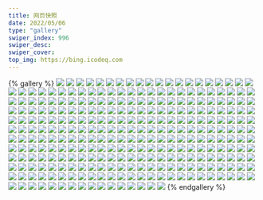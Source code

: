 ```yaml
---
title: 网页快照
date: 2022/05/06 
type: "gallery" 
swiper_index: 996
swiper_desc: 
swiper_cover: 
top_img: https://bing.icodeq.com 
---
```


{% gallery %}
![](https://alist.learnonly.xyz/d/!网页快照/time.run-us-west2.goorm.io/2022-09-19_05-20-27.png)
![](https://alist.learnonly.xyz/d/!网页快照/time.run-us-west2.goorm.io/2022-09-19_13-41-59.png)
![](https://alist.learnonly.xyz/d/!网页快照/time.run-us-west2.goorm.io/2022-09-19_16-01-54.png)
![](https://alist.learnonly.xyz/d/!网页快照/time.run-us-west2.goorm.io/2022-09-20_03-31-51.png)
![](https://alist.learnonly.xyz/d/!网页快照/time.run-us-west2.goorm.io/2022-09-20_05-15-30.png)
![](https://alist.learnonly.xyz/d/!网页快照/time.run-us-west2.goorm.io/2022-09-21_16-01-54.png)
![](https://alist.learnonly.xyz/d/!网页快照/time.run-us-west2.goorm.io/2022-09-21_19-08-25.png)
![](https://alist.learnonly.xyz/d/!网页快照/time.run-us-west2.goorm.io/2022-09-20_10-02-44.png)
![](https://alist.learnonly.xyz/d/!网页快照/time.run-us-west2.goorm.io/2022-09-20_13-40-25.png)
![](https://alist.learnonly.xyz/d/!网页快照/time.run-us-west2.goorm.io/2022-09-21_07-34-24.png)
![](https://alist.learnonly.xyz/d/!网页快照/time.run-us-west2.goorm.io/2022-09-20_21-57-59.png)
![](https://alist.learnonly.xyz/d/!网页快照/time.run-us-west2.goorm.io/2022-09-21_10-00-49.png)
![](https://alist.learnonly.xyz/d/!网页快照/time.run-us-west2.goorm.io/2022-09-19_07-30-58.png)
![](https://alist.learnonly.xyz/d/!网页快照/time.run-us-west2.goorm.io/2022-09-21_13-42-20.png)
![](https://alist.learnonly.xyz/d/!网页快照/time.run-us-west2.goorm.io/2022-09-20_07-19-32.png)
![](https://alist.learnonly.xyz/d/!网页快照/time.run-us-west2.goorm.io/2022-09-20_19-07-02.png)
![](https://alist.learnonly.xyz/d/!网页快照/time.run-us-west2.goorm.io/2022-09-20_16-02-39.png)
![](https://alist.learnonly.xyz/d/!网页快照/time.run-us-west2.goorm.io/2022-09-21_21-57-38.png)
![](https://alist.learnonly.xyz/d/!网页快照/time.run-us-west2.goorm.io/2022-09-21_03-42-01.png)
![](https://alist.learnonly.xyz/d/!网页快照/time.run-us-west2.goorm.io/2022-09-21_05-16-25.png)
![](https://alist.learnonly.xyz/d/!网页快照/time.run-us-west2.goorm.io/2022-09-19_03-40-27.png)
![](https://alist.learnonly.xyz/d/!网页快照/time.run-us-west2.goorm.io/2022-09-19_10-00-30.png)
![](https://alist.learnonly.xyz/d/!网页快照/vercel.pighog.repl.co/2022-09-19_05-19-37.png)
![](https://alist.learnonly.xyz/d/!网页快照/vercel.pighog.repl.co/2022-09-20_16-01-49.png)
![](https://alist.learnonly.xyz/d/!网页快照/vercel.pighog.repl.co/2022-09-20_07-18-40.png)
![](https://alist.learnonly.xyz/d/!网页快照/vercel.pighog.repl.co/2022-09-19_07-30-08.png)
![](https://alist.learnonly.xyz/d/!网页快照/vercel.pighog.repl.co/2022-09-20_03-31-01.png)
![](https://alist.learnonly.xyz/d/!网页快照/vercel.pighog.repl.co/2022-09-20_10-00-51.png)
![](https://alist.learnonly.xyz/d/!网页快照/vercel.pighog.repl.co/2022-09-20_21-57-08.png)
![](https://alist.learnonly.xyz/d/!网页快照/vercel.pighog.repl.co/2022-09-21_09-59-56.png)
![](https://alist.learnonly.xyz/d/!网页快照/vercel.pighog.repl.co/2022-09-19_09-59-40.png)
![](https://alist.learnonly.xyz/d/!网页快照/vercel.pighog.repl.co/2022-09-21_05-15-33.png)
![](https://alist.learnonly.xyz/d/!网页快照/vercel.pighog.repl.co/2022-09-20_19-06-12.png)
![](https://alist.learnonly.xyz/d/!网页快照/vercel.pighog.repl.co/2022-09-21_13-41-30.png)
![](https://alist.learnonly.xyz/d/!网页快照/vercel.pighog.repl.co/2022-09-19_13-40-02.png)
![](https://alist.learnonly.xyz/d/!网页快照/vercel.pighog.repl.co/2022-09-21_19-07-53.png)
![](https://alist.learnonly.xyz/d/!网页快照/vercel.pighog.repl.co/2022-09-19_03-39-36.png)
![](https://alist.learnonly.xyz/d/!网页快照/vercel.pighog.repl.co/2022-09-20_13-39-34.png)
![](https://alist.learnonly.xyz/d/!网页快照/vercel.pighog.repl.co/2022-09-21_07-33-34.png)
![](https://alist.learnonly.xyz/d/!网页快照/vercel.pighog.repl.co/2022-09-19_16-01-04.png)
![](https://alist.learnonly.xyz/d/!网页快照/vercel.pighog.repl.co/2022-09-21_16-01-08.png)
![](https://alist.learnonly.xyz/d/!网页快照/vercel.pighog.repl.co/2022-09-21_03-41-10.png)
![](https://alist.learnonly.xyz/d/!网页快照/vercel.pighog.repl.co/2022-09-20_05-14-40.png)
![](https://alist.learnonly.xyz/d/!网页快照/vercel.pighog.repl.co/2022-09-21_21-56-51.png)
![](https://alist.learnonly.xyz/d/!网页快照/alist.learnonly.xyz/2022-09-19_09-58-02.png)
![](https://alist.learnonly.xyz/d/!网页快照/alist.learnonly.xyz/2022-09-21_19-06-02.png)
![](https://alist.learnonly.xyz/d/!网页快照/alist.learnonly.xyz/2022-09-20_07-16-58.png)
![](https://alist.learnonly.xyz/d/!网页快照/alist.learnonly.xyz/2022-09-19_13-37-56.png)
![](https://alist.learnonly.xyz/d/!网页快照/alist.learnonly.xyz/2022-09-20_05-13-04.png)
![](https://alist.learnonly.xyz/d/!网页快照/alist.learnonly.xyz/2022-09-21_07-31-35.png)
![](https://alist.learnonly.xyz/d/!网页快照/alist.learnonly.xyz/2022-09-20_19-03-46.png)
![](https://alist.learnonly.xyz/d/!网页快照/alist.learnonly.xyz/2022-09-21_15-59-27.png)
![](https://alist.learnonly.xyz/d/!网页快照/alist.learnonly.xyz/2022-09-21_03-39-29.png)
![](https://alist.learnonly.xyz/d/!网页快照/alist.learnonly.xyz/2022-09-21_09-57-58.png)
![](https://alist.learnonly.xyz/d/!网页快照/alist.learnonly.xyz/2022-09-19_07-28-41.png)
![](https://alist.learnonly.xyz/d/!网页快照/alist.learnonly.xyz/2022-09-19_03-37-57.png)
![](https://alist.learnonly.xyz/d/!网页快照/alist.learnonly.xyz/2022-09-20_13-38-00.png)
![](https://alist.learnonly.xyz/d/!网页快照/alist.learnonly.xyz/2022-09-20_21-55-42.png)
![](https://alist.learnonly.xyz/d/!网页快照/alist.learnonly.xyz/2022-09-19_15-59-40.png)
![](https://alist.learnonly.xyz/d/!网页快照/alist.learnonly.xyz/2022-09-21_05-13-30.png)
![](https://alist.learnonly.xyz/d/!网页快照/alist.learnonly.xyz/2022-09-20_03-29-00.png)
![](https://alist.learnonly.xyz/d/!网页快照/alist.learnonly.xyz/2022-09-19_05-18-03.png)
![](https://alist.learnonly.xyz/d/!网页快照/alist.learnonly.xyz/2022-09-20_09-58-32.png)
![](https://alist.learnonly.xyz/d/!网页快照/alist.learnonly.xyz/2022-09-21_13-38-55.png)
![](https://alist.learnonly.xyz/d/!网页快照/alist.learnonly.xyz/2022-09-21_21-55-26.png)
![](https://alist.learnonly.xyz/d/!网页快照/alist.learnonly.xyz/2022-09-20_16-00-07.png)
![](https://alist.learnonly.xyz/d/!网页快照/img.pighog.repl.co/2022-09-20_19-04-29.png)
![](https://alist.learnonly.xyz/d/!网页快照/img.pighog.repl.co/2022-09-21_03-40-16.png)
![](https://alist.learnonly.xyz/d/!网页快照/img.pighog.repl.co/2022-09-21_19-06-42.png)
![](https://alist.learnonly.xyz/d/!网页快照/img.pighog.repl.co/2022-09-19_05-18-43.png)
![](https://alist.learnonly.xyz/d/!网页快照/img.pighog.repl.co/2022-09-20_07-17-36.png)
![](https://alist.learnonly.xyz/d/!网页快照/img.pighog.repl.co/2022-09-20_09-59-12.png)
![](https://alist.learnonly.xyz/d/!网页快照/img.pighog.repl.co/2022-09-19_03-38-34.png)
![](https://alist.learnonly.xyz/d/!网页快照/img.pighog.repl.co/2022-09-19_09-58-38.png)
![](https://alist.learnonly.xyz/d/!网页快照/img.pighog.repl.co/2022-09-19_13-38-36.png)
![](https://alist.learnonly.xyz/d/!网页快照/img.pighog.repl.co/2022-09-21_09-58-37.png)
![](https://alist.learnonly.xyz/d/!网页快照/img.pighog.repl.co/2022-09-21_21-56-04.png)
![](https://alist.learnonly.xyz/d/!网页快照/img.pighog.repl.co/2022-09-21_16-00-05.png)
![](https://alist.learnonly.xyz/d/!网页快照/img.pighog.repl.co/2022-09-21_07-32-13.png)
![](https://alist.learnonly.xyz/d/!网页快照/img.pighog.repl.co/2022-09-20_03-29-41.png)
![](https://alist.learnonly.xyz/d/!网页快照/img.pighog.repl.co/2022-09-21_05-14-05.png)
![](https://alist.learnonly.xyz/d/!网页快照/img.pighog.repl.co/2022-09-20_21-56-20.png)
![](https://alist.learnonly.xyz/d/!网页快照/img.pighog.repl.co/2022-09-20_13-38-40.png)
![](https://alist.learnonly.xyz/d/!网页快照/img.pighog.repl.co/2022-09-21_13-39-33.png)
![](https://alist.learnonly.xyz/d/!网页快照/img.pighog.repl.co/2022-09-20_05-13-44.png)
![](https://alist.learnonly.xyz/d/!网页快照/img.pighog.repl.co/2022-09-20_16-00-51.png)
![](https://alist.learnonly.xyz/d/!网页快照/img.pighog.repl.co/2022-09-19_16-00-17.png)
![](https://alist.learnonly.xyz/d/!网页快照/img.pighog.repl.co/2022-09-19_07-29-18.png)
![](https://alist.learnonly.xyz/d/!网页快照/one.pighog.repl.co/2022-09-19_07-30-00.png)
![](https://alist.learnonly.xyz/d/!网页快照/one.pighog.repl.co/2022-09-19_13-39-55.png)
![](https://alist.learnonly.xyz/d/!网页快照/one.pighog.repl.co/2022-09-20_10-00-44.png)
![](https://alist.learnonly.xyz/d/!网页快照/one.pighog.repl.co/2022-09-21_05-15-26.png)
![](https://alist.learnonly.xyz/d/!网页快照/one.pighog.repl.co/2022-09-21_21-56-43.png)
![](https://alist.learnonly.xyz/d/!网页快照/one.pighog.repl.co/2022-09-20_05-14-32.png)
![](https://alist.learnonly.xyz/d/!网页快照/one.pighog.repl.co/2022-09-19_05-19-30.png)
![](https://alist.learnonly.xyz/d/!网页快照/one.pighog.repl.co/2022-09-19_09-59-32.png)
![](https://alist.learnonly.xyz/d/!网页快照/one.pighog.repl.co/2022-09-20_19-06-04.png)
![](https://alist.learnonly.xyz/d/!网页快照/one.pighog.repl.co/2022-09-19_03-39-29.png)
![](https://alist.learnonly.xyz/d/!网页快照/one.pighog.repl.co/2022-09-21_07-33-26.png)
![](https://alist.learnonly.xyz/d/!网页快照/one.pighog.repl.co/2022-09-21_16-01-01.png)
![](https://alist.learnonly.xyz/d/!网页快照/one.pighog.repl.co/2022-09-21_13-40-30.png)
![](https://alist.learnonly.xyz/d/!网页快照/one.pighog.repl.co/2022-09-21_09-59-48.png)
![](https://alist.learnonly.xyz/d/!网页快照/one.pighog.repl.co/2022-09-21_03-41-03.png)
![](https://alist.learnonly.xyz/d/!网页快照/one.pighog.repl.co/2022-09-20_07-18-33.png)
![](https://alist.learnonly.xyz/d/!网页快照/one.pighog.repl.co/2022-09-20_03-30-54.png)
![](https://alist.learnonly.xyz/d/!网页快照/one.pighog.repl.co/2022-09-20_13-39-26.png)
![](https://alist.learnonly.xyz/d/!网页快照/one.pighog.repl.co/2022-09-21_19-07-45.png)
![](https://alist.learnonly.xyz/d/!网页快照/one.pighog.repl.co/2022-09-20_21-57-01.png)
![](https://alist.learnonly.xyz/d/!网页快照/one.pighog.repl.co/2022-09-20_16-01-41.png)
![](https://alist.learnonly.xyz/d/!网页快照/one.pighog.repl.co/2022-09-19_16-00-56.png)
![](https://alist.learnonly.xyz/d/!网页快照/todo.learnonly.xyz/2022-09-20_07-20-19.png)
![](https://alist.learnonly.xyz/d/!网页快照/todo.learnonly.xyz/2022-09-20_19-08-07.png)
![](https://alist.learnonly.xyz/d/!网页快照/todo.learnonly.xyz/2022-09-21_13-42-56.png)
![](https://alist.learnonly.xyz/d/!网页快照/todo.learnonly.xyz/2022-09-20_10-03-25.png)
![](https://alist.learnonly.xyz/d/!网页快照/todo.learnonly.xyz/2022-09-19_05-21-48.png)
![](https://alist.learnonly.xyz/d/!网页快照/todo.learnonly.xyz/2022-09-19_16-02-33.png)
![](https://alist.learnonly.xyz/d/!网页快照/todo.learnonly.xyz/2022-09-19_13-43-28.png)
![](https://alist.learnonly.xyz/d/!网页快照/todo.learnonly.xyz/2022-09-19_03-41-18.png)
![](https://alist.learnonly.xyz/d/!网页快照/todo.learnonly.xyz/2022-09-21_03-43-33.png)
![](https://alist.learnonly.xyz/d/!网页快照/todo.learnonly.xyz/2022-09-21_21-58-21.png)
![](https://alist.learnonly.xyz/d/!网页快照/todo.learnonly.xyz/2022-09-21_07-40-17.png)
![](https://alist.learnonly.xyz/d/!网页快照/todo.learnonly.xyz/2022-09-20_19-08-18.png)
![](https://alist.learnonly.xyz/d/!网页快照/todo.learnonly.xyz/2022-09-20_16-03-31.png)
![](https://alist.learnonly.xyz/d/!网页快照/todo.learnonly.xyz/2022-09-21_19-09-54.png)
![](https://alist.learnonly.xyz/d/!网页快照/todo.learnonly.xyz/2022-09-20_13-41-04.png)
![](https://alist.learnonly.xyz/d/!网页快照/todo.learnonly.xyz/2022-09-19_07-31-43.png)
![](https://alist.learnonly.xyz/d/!网页快照/todo.learnonly.xyz/2022-09-19_10-01-19.png)
![](https://alist.learnonly.xyz/d/!网页快照/todo.learnonly.xyz/2022-09-21_03-43-44.png)
![](https://alist.learnonly.xyz/d/!网页快照/todo.learnonly.xyz/2022-09-19_16-03-11.png)
![](https://alist.learnonly.xyz/d/!网页快照/todo.learnonly.xyz/2022-09-19_13-44-36.png)
![](https://alist.learnonly.xyz/d/!网页快照/todo.learnonly.xyz/2022-09-21_21-58-32.png)
![](https://alist.learnonly.xyz/d/!网页快照/todo.learnonly.xyz/2022-09-20_16-03-19.png)
![](https://alist.learnonly.xyz/d/!网页快照/todo.learnonly.xyz/2022-09-21_07-40-41.png)
![](https://alist.learnonly.xyz/d/!网页快照/todo.learnonly.xyz/2022-09-21_16-02-40.png)
![](https://alist.learnonly.xyz/d/!网页快照/todo.learnonly.xyz/2022-09-20_21-59-24.png)
![](https://alist.learnonly.xyz/d/!网页快照/todo.learnonly.xyz/2022-09-20_03-32-25.png)
![](https://alist.learnonly.xyz/d/!网页快照/todo.learnonly.xyz/2022-09-21_05-16-56.png)
![](https://alist.learnonly.xyz/d/!网页快照/todo.learnonly.xyz/2022-09-20_05-16-03.png)
![](https://alist.learnonly.xyz/d/!网页快照/todo.learnonly.xyz/2022-09-20_07-20-08.png)
![](https://alist.learnonly.xyz/d/!网页快照/todo.learnonly.xyz/2022-09-20_03-32-36.png)
![](https://alist.learnonly.xyz/d/!网页快照/todo.learnonly.xyz/2022-09-21_13-43-06.png)
![](https://alist.learnonly.xyz/d/!网页快照/todo.learnonly.xyz/2022-09-21_05-17-06.png)
![](https://alist.learnonly.xyz/d/!网页快照/todo.learnonly.xyz/2022-09-19_05-21-37.png)
![](https://alist.learnonly.xyz/d/!网页快照/todo.learnonly.xyz/2022-09-21_10-01-40.png)
![](https://alist.learnonly.xyz/d/!网页快照/todo.learnonly.xyz/2022-09-19_03-41-07.png)
![](https://alist.learnonly.xyz/d/!网页快照/todo.learnonly.xyz/2022-09-21_16-02-51.png)
![](https://alist.learnonly.xyz/d/!网页快照/todo.learnonly.xyz/2022-09-21_10-01-28.png)
![](https://alist.learnonly.xyz/d/!网页快照/todo.learnonly.xyz/2022-09-21_19-09-41.png)
![](https://alist.learnonly.xyz/d/!网页快照/todo.learnonly.xyz/2022-09-20_13-41-16.png)
![](https://alist.learnonly.xyz/d/!网页快照/todo.learnonly.xyz/2022-09-20_10-03-35.png)
![](https://alist.learnonly.xyz/d/!网页快照/todo.learnonly.xyz/2022-09-20_21-59-14.png)
![](https://alist.learnonly.xyz/d/!网页快照/todo.learnonly.xyz/2022-09-20_05-16-13.png)
![](https://alist.learnonly.xyz/d/!网页快照/todo.learnonly.xyz/2022-09-19_10-01-08.png)
![](https://alist.learnonly.xyz/d/!网页快照/todo.learnonly.xyz/2022-09-19_07-31-33.png)
![](https://alist.learnonly.xyz/d/!网页快照/space.bilibili.com/2022-09-21_03-39-48.png)
![](https://alist.learnonly.xyz/d/!网页快照/space.bilibili.com/2022-09-21_13-39-06.png)
![](https://alist.learnonly.xyz/d/!网页快照/space.bilibili.com/2022-09-19_05-18-13.png)
![](https://alist.learnonly.xyz/d/!网页快照/space.bilibili.com/2022-09-21_21-55-36.png)
![](https://alist.learnonly.xyz/d/!网页快照/space.bilibili.com/2022-09-20_21-55-54.png)
![](https://alist.learnonly.xyz/d/!网页快照/space.bilibili.com/2022-09-21_19-06-15.png)
![](https://alist.learnonly.xyz/d/!网页快照/space.bilibili.com/2022-09-20_03-29-13.png)
![](https://alist.learnonly.xyz/d/!网页快照/space.bilibili.com/2022-09-20_09-58-44.png)
![](https://alist.learnonly.xyz/d/!网页快照/space.bilibili.com/2022-09-19_09-58-12.png)
![](https://alist.learnonly.xyz/d/!网页快照/space.bilibili.com/2022-09-20_05-13-16.png)
![](https://alist.learnonly.xyz/d/!网页快照/space.bilibili.com/2022-09-19_03-38-08.png)
![](https://alist.learnonly.xyz/d/!网页快照/space.bilibili.com/2022-09-21_07-31-45.png)
![](https://alist.learnonly.xyz/d/!网页快照/space.bilibili.com/2022-09-20_13-38-13.png)
![](https://alist.learnonly.xyz/d/!网页快照/space.bilibili.com/2022-09-21_15-59-37.png)
![](https://alist.learnonly.xyz/d/!网页快照/space.bilibili.com/2022-09-20_16-00-20.png)
![](https://alist.learnonly.xyz/d/!网页快照/space.bilibili.com/2022-09-19_13-38-11.png)
![](https://alist.learnonly.xyz/d/!网页快照/space.bilibili.com/2022-09-20_19-04-02.png)
![](https://alist.learnonly.xyz/d/!网页快照/space.bilibili.com/2022-09-19_15-59-50.png)
![](https://alist.learnonly.xyz/d/!网页快照/space.bilibili.com/2022-09-21_09-58-10.png)
![](https://alist.learnonly.xyz/d/!网页快照/space.bilibili.com/2022-09-20_07-17-09.png)
![](https://alist.learnonly.xyz/d/!网页快照/space.bilibili.com/2022-09-21_05-13-39.png)
![](https://alist.learnonly.xyz/d/!网页快照/space.bilibili.com/2022-09-19_07-28-52.png)
![](https://alist.learnonly.xyz/d/!网页快照/read.learnonly.xyz/2022-09-21_07-39-19.png)
![](https://alist.learnonly.xyz/d/!网页快照/read.learnonly.xyz/2022-09-19_16-02-05.png)
![](https://alist.learnonly.xyz/d/!网页快照/read.learnonly.xyz/2022-09-19_05-20-37.png)
![](https://alist.learnonly.xyz/d/!网页快照/read.learnonly.xyz/2022-09-21_21-57-50.png)
![](https://alist.learnonly.xyz/d/!网页快照/read.learnonly.xyz/2022-09-19_03-40-40.png)
![](https://alist.learnonly.xyz/d/!网页快照/read.learnonly.xyz/2022-09-20_13-40-36.png)
![](https://alist.learnonly.xyz/d/!网页快照/read.learnonly.xyz/2022-09-19_13-42-11.png)
![](https://alist.learnonly.xyz/d/!网页快照/read.learnonly.xyz/2022-09-20_19-07-13.png)
![](https://alist.learnonly.xyz/d/!网页快照/read.learnonly.xyz/2022-09-20_10-02-59.png)
![](https://alist.learnonly.xyz/d/!网页快照/read.learnonly.xyz/2022-09-21_19-08-37.png)
![](https://alist.learnonly.xyz/d/!网页快照/read.learnonly.xyz/2022-09-19_10-00-41.png)
![](https://alist.learnonly.xyz/d/!网页快照/read.learnonly.xyz/2022-09-20_16-02-52.png)
![](https://alist.learnonly.xyz/d/!网页快照/read.learnonly.xyz/2022-09-20_03-32-01.png)
![](https://alist.learnonly.xyz/d/!网页快照/read.learnonly.xyz/2022-09-19_07-31-07.png)
![](https://alist.learnonly.xyz/d/!网页快照/read.learnonly.xyz/2022-09-20_07-19-42.png)
![](https://alist.learnonly.xyz/d/!网页快照/read.learnonly.xyz/2022-09-21_16-02-12.png)
![](https://alist.learnonly.xyz/d/!网页快照/read.learnonly.xyz/2022-09-20_05-15-40.png)
![](https://alist.learnonly.xyz/d/!网页快照/read.learnonly.xyz/2022-09-20_21-58-09.png)
![](https://alist.learnonly.xyz/d/!网页快照/read.learnonly.xyz/2022-09-21_03-43-03.png)
![](https://alist.learnonly.xyz/d/!网页快照/read.learnonly.xyz/2022-09-21_10-01-02.png)
![](https://alist.learnonly.xyz/d/!网页快照/read.learnonly.xyz/2022-09-21_05-16-35.png)
![](https://alist.learnonly.xyz/d/!网页快照/read.learnonly.xyz/2022-09-21_13-42-31.png)
![](https://alist.learnonly.xyz/d/!网页快照/docs.learnonly.xyz/2022-09-19_10-00-54.png)
![](https://alist.learnonly.xyz/d/!网页快照/docs.learnonly.xyz/2022-09-21_05-16-45.png)
![](https://alist.learnonly.xyz/d/!网页快照/docs.learnonly.xyz/2022-09-19_07-31-20.png)
![](https://alist.learnonly.xyz/d/!网页快照/docs.learnonly.xyz/2022-09-21_03-43-19.png)
![](https://alist.learnonly.xyz/d/!网页快照/docs.learnonly.xyz/2022-09-21_10-01-14.png)
![](https://alist.learnonly.xyz/d/!网页快照/docs.learnonly.xyz/2022-09-21_21-58-08.png)
![](https://alist.learnonly.xyz/d/!网页快照/docs.learnonly.xyz/2022-09-21_07-39-44.png)
![](https://alist.learnonly.xyz/d/!网页快照/docs.learnonly.xyz/2022-09-20_07-19-54.png)
![](https://alist.learnonly.xyz/d/!网页快照/docs.learnonly.xyz/2022-09-19_16-02-15.png)
![](https://alist.learnonly.xyz/d/!网页快照/docs.learnonly.xyz/2022-09-20_05-15-52.png)
![](https://alist.learnonly.xyz/d/!网页快照/docs.learnonly.xyz/2022-09-19_05-21-25.png)
![](https://alist.learnonly.xyz/d/!网页快照/docs.learnonly.xyz/2022-09-20_16-03-06.png)
![](https://alist.learnonly.xyz/d/!网页快照/docs.learnonly.xyz/2022-09-19_13-42-20.png)
![](https://alist.learnonly.xyz/d/!网页快照/docs.learnonly.xyz/2022-09-20_21-58-55.png)
![](https://alist.learnonly.xyz/d/!网页快照/docs.learnonly.xyz/2022-09-20_03-32-11.png)
![](https://alist.learnonly.xyz/d/!网页快照/docs.learnonly.xyz/2022-09-19_03-40-53.png)
![](https://alist.learnonly.xyz/d/!网页快照/docs.learnonly.xyz/2022-09-20_19-07-40.png)
![](https://alist.learnonly.xyz/d/!网页快照/docs.learnonly.xyz/2022-09-21_16-02-27.png)
![](https://alist.learnonly.xyz/d/!网页快照/docs.learnonly.xyz/2022-09-21_19-08-56.png)
![](https://alist.learnonly.xyz/d/!网页快照/docs.learnonly.xyz/2022-09-20_13-40-48.png)
![](https://alist.learnonly.xyz/d/!网页快照/docs.learnonly.xyz/2022-09-21_13-42-42.png)
![](https://alist.learnonly.xyz/d/!网页快照/docs.learnonly.xyz/2022-09-20_10-03-12.png)
![](https://alist.learnonly.xyz/d/!网页快照/news.pigp.repl.co/2022-09-20_13-40-17.png)
![](https://alist.learnonly.xyz/d/!网页快照/news.pigp.repl.co/2022-09-19_03-40-19.png)
![](https://alist.learnonly.xyz/d/!网页快照/news.pigp.repl.co/2022-09-21_19-08-18.png)
![](https://alist.learnonly.xyz/d/!网页快照/news.pigp.repl.co/2022-09-19_16-01-46.png)
![](https://alist.learnonly.xyz/d/!网页快照/news.pigp.repl.co/2022-09-21_05-16-16.png)
![](https://alist.learnonly.xyz/d/!网页快照/news.pigp.repl.co/2022-09-19_10-00-23.png)
![](https://alist.learnonly.xyz/d/!网页快照/news.pigp.repl.co/2022-09-19_05-20-19.png)
![](https://alist.learnonly.xyz/d/!网页快照/news.pigp.repl.co/2022-09-21_21-57-30.png)
![](https://alist.learnonly.xyz/d/!网页快照/news.pigp.repl.co/2022-09-21_16-01-46.png)
![](https://alist.learnonly.xyz/d/!网页快照/news.pigp.repl.co/2022-09-21_13-42-12.png)
![](https://alist.learnonly.xyz/d/!网页快照/news.pigp.repl.co/2022-09-20_03-31-43.png)
![](https://alist.learnonly.xyz/d/!网页快照/news.pigp.repl.co/2022-09-20_05-15-22.png)
![](https://alist.learnonly.xyz/d/!网页快照/news.pigp.repl.co/2022-09-20_10-02-36.png)
![](https://alist.learnonly.xyz/d/!网页快照/news.pigp.repl.co/2022-09-19_07-30-50.png)
![](https://alist.learnonly.xyz/d/!网页快照/news.pigp.repl.co/2022-09-21_03-41-53.png)
![](https://alist.learnonly.xyz/d/!网页快照/news.pigp.repl.co/2022-09-21_07-34-17.png)
![](https://alist.learnonly.xyz/d/!网页快照/news.pigp.repl.co/2022-09-21_10-00-42.png)
![](https://alist.learnonly.xyz/d/!网页快照/news.pigp.repl.co/2022-09-20_16-02-32.png)
![](https://alist.learnonly.xyz/d/!网页快照/news.pigp.repl.co/2022-09-20_21-57-51.png)
![](https://alist.learnonly.xyz/d/!网页快照/news.pigp.repl.co/2022-09-19_13-41-51.png)
![](https://alist.learnonly.xyz/d/!网页快照/news.pigp.repl.co/2022-09-20_07-19-23.png)
![](https://alist.learnonly.xyz/d/!网页快照/news.pigp.repl.co/2022-09-20_19-06-54.png)
![](https://alist.learnonly.xyz/d/!网页快照/pighog.vercel.app/2022-09-20_19-04-19.png)
![](https://alist.learnonly.xyz/d/!网页快照/pighog.vercel.app/2022-09-21_19-06-33.png)
![](https://alist.learnonly.xyz/d/!网页快照/pighog.vercel.app/2022-09-21_13-39-23.png)
![](https://alist.learnonly.xyz/d/!网页快照/pighog.vercel.app/2022-09-20_07-17-27.png)
![](https://alist.learnonly.xyz/d/!网页快照/pighog.vercel.app/2022-09-19_07-29-08.png)
![](https://alist.learnonly.xyz/d/!网页快照/pighog.vercel.app/2022-09-19_16-00-06.png)
![](https://alist.learnonly.xyz/d/!网页快照/pighog.vercel.app/2022-09-20_21-56-11.png)
![](https://alist.learnonly.xyz/d/!网页快照/pighog.vercel.app/2022-09-21_03-40-07.png)
![](https://alist.learnonly.xyz/d/!网页快照/pighog.vercel.app/2022-09-21_21-55-54.png)
![](https://alist.learnonly.xyz/d/!网页快照/pighog.vercel.app/2022-09-21_05-13-55.png)
![](https://alist.learnonly.xyz/d/!网页快照/pighog.vercel.app/2022-09-21_09-58-27.png)
![](https://alist.learnonly.xyz/d/!网页快照/pighog.vercel.app/2022-09-19_05-18-29.png)
![](https://alist.learnonly.xyz/d/!网页快照/pighog.vercel.app/2022-09-21_07-32-03.png)
![](https://alist.learnonly.xyz/d/!网页快照/pighog.vercel.app/2022-09-20_16-00-37.png)
![](https://alist.learnonly.xyz/d/!网页快照/pighog.vercel.app/2022-09-20_13-38-30.png)
![](https://alist.learnonly.xyz/d/!网页快照/pighog.vercel.app/2022-09-19_03-38-25.png)
![](https://alist.learnonly.xyz/d/!网页快照/pighog.vercel.app/2022-09-19_09-58-29.png)
![](https://alist.learnonly.xyz/d/!网页快照/pighog.vercel.app/2022-09-19_13-38-26.png)
![](https://alist.learnonly.xyz/d/!网页快照/pighog.vercel.app/2022-09-20_03-29-30.png)
![](https://alist.learnonly.xyz/d/!网页快照/pighog.vercel.app/2022-09-20_05-13-34.png)
![](https://alist.learnonly.xyz/d/!网页快照/pighog.vercel.app/2022-09-20_09-59-01.png)
![](https://alist.learnonly.xyz/d/!网页快照/pighog.vercel.app/2022-09-21_15-59-55.png)
![](https://alist.learnonly.xyz/d/!网页快照/blog.learnonly.xyz/2022-09-20_19-04-12.png)
![](https://alist.learnonly.xyz/d/!网页快照/blog.learnonly.xyz/2022-09-20_07-17-18.png)
![](https://alist.learnonly.xyz/d/!网页快照/blog.learnonly.xyz/2022-09-21_03-39-59.png)
![](https://alist.learnonly.xyz/d/!网页快照/blog.learnonly.xyz/2022-09-20_03-29-22.png)
![](https://alist.learnonly.xyz/d/!网页快照/blog.learnonly.xyz/2022-09-21_19-06-25.png)
![](https://alist.learnonly.xyz/d/!网页快照/blog.learnonly.xyz/2022-09-20_13-38-22.png)
![](https://alist.learnonly.xyz/d/!网页快照/blog.learnonly.xyz/2022-09-20_05-13-26.png)
![](https://alist.learnonly.xyz/d/!网页快照/blog.learnonly.xyz/2022-09-20_16-00-29.png)
![](https://alist.learnonly.xyz/d/!网页快照/blog.learnonly.xyz/2022-09-19_03-38-17.png)
![](https://alist.learnonly.xyz/d/!网页快照/blog.learnonly.xyz/2022-09-20_21-56-03.png)
![](https://alist.learnonly.xyz/d/!网页快照/blog.learnonly.xyz/2022-09-20_09-58-53.png)
![](https://alist.learnonly.xyz/d/!网页快照/blog.learnonly.xyz/2022-09-21_13-39-15.png)
![](https://alist.learnonly.xyz/d/!网页快照/blog.learnonly.xyz/2022-09-21_15-59-46.png)
![](https://alist.learnonly.xyz/d/!网页快照/blog.learnonly.xyz/2022-09-21_09-58-19.png)
![](https://alist.learnonly.xyz/d/!网页快照/blog.learnonly.xyz/2022-09-19_07-29-01.png)
![](https://alist.learnonly.xyz/d/!网页快照/blog.learnonly.xyz/2022-09-19_09-58-21.png)
![](https://alist.learnonly.xyz/d/!网页快照/blog.learnonly.xyz/2022-09-19_15-59-59.png)
![](https://alist.learnonly.xyz/d/!网页快照/blog.learnonly.xyz/2022-09-19_05-18-22.png)
![](https://alist.learnonly.xyz/d/!网页快照/blog.learnonly.xyz/2022-09-21_05-13-48.png)
![](https://alist.learnonly.xyz/d/!网页快照/blog.learnonly.xyz/2022-09-21_07-31-55.png)
![](https://alist.learnonly.xyz/d/!网页快照/blog.learnonly.xyz/2022-09-19_13-38-19.png)
![](https://alist.learnonly.xyz/d/!网页快照/blog.learnonly.xyz/2022-09-21_21-55-46.png)
{% endgallery %}
